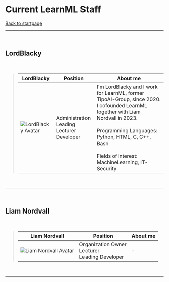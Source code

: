 # Current LearnML Staff

[Back to startpage](/index.md)

---

<br>

## LordBlacky

<br>

>|LordBlacky|Position|About me|
>|---|---|---|
>|![LordBlacky Avatar](https://avatars.githubusercontent.com/u/93870579?v=4)|Administration <br> Leading Lecturer <br> Developer |I'm LordBlacky and I work for LearnML, former TipoAI-Group, since 2020. <br> I cofounded LearnML together with Liam Nordvall in 2023. <br> <br> Programming Languages: Python, HTML, C, C++, Bash <br> <br> Fields of Interest: MachineLearning, IT-Security|

<br>

---

<br>

## Liam Nordvall

<br>

>|Liam Nordvall| Position|About me|
>|---|---|---|
>|![Liam Nordvall Avatar](https://avatars.githubusercontent.com/u/99095328?s=200&v=4)|Organization Owner <br> Lecturer <br> Leading Developer|-|

<br>

---

<br>


